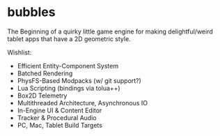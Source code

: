 bubbles
=======

The Beginning of a quirky little game engine for making delightful/weird tablet apps that have a 2D geometric style.

Wishlist:
* Efficient Entity-Component System
* Batched Rendering
* PhysFS-Based Modpacks (w/ git support?)
* Lua Scripting (bindings via tolua++)
* Box2D Telemetry
* Multithreaded Architecture, Asynchronous IO
* In-Engine UI & Content Editor
* Tracker & Procedural Audio
* PC, Mac, Tablet Build Targets
